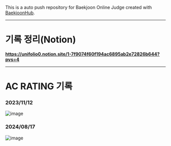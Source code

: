 This is a auto push repository for Baekjoon Online Judge created with [BaekjoonHub](https://github.com/BaekjoonHub/BaekjoonHub).

* * *

# 기록 정리(Notion)
**https://unifolio0.notion.site/1-7f9074f60f194ac6895ab2e72826b644?pvs=4**

* * *

# AC RATING 기록
### 2023/11/12
![image](https://github.com/unifolio0/cote_study/assets/121424793/4d725b4a-f4f2-47e4-a7a3-f73159891e8b)

### 2024/08/17
![image](https://github.com/user-attachments/assets/435bd01c-087d-4f35-a3bf-c8c41238068e)
